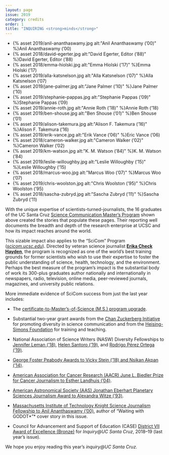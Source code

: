 ```yaml
---
layout: page
issue: 2019
category: credits
order: 1
title: "INQUIRING <strong>minds</strong>"
---
```


<ul class="contributors-container">
<li>{% asset 2019/anil-ananthaswamy.jpg alt:"Anil Ananthaswamy (’00)" %}<span>Anil Ananthaswamy (’00)</span></li>

<li>{% asset 2018/david-egerter.jpg alt:"David Egerter, Editor (’88)" %}<span>David Egerter, Editor (’88)</span></li>

<li>{% asset 2018/emma-hiolski.jpg alt:"Emma Hiolski (’17)" %}<span>Emma Hiolski (’17)</span></li>

<li>{% asset 2019/alla-katsnelson.jpg alt:"Alla Katsnelson (’07)" %}<span>Alla Katsnelson (’07)</span></li>

<li>{% asset 2019/jane-palmer.jpg alt:"Jane Palmer (’10)" %}<span>Jane Palmer (’10)</span></li>

<li>{% asset 2019/stephanie-pappas.jpg alt:"Stephanie Pappas (’09)" %}<span>Stephanie Pappas (’09)</span></li>

<li>{% asset 2019/annie-roth.jpg alt:"Annie Roth (’18)" %}<span>Annie Roth (’18)</span></li>

<li>{% asset 2019/ben-shouse.jpg alt:"Ben Shouse (’01)" %}<span>Ben Shouse (’01)</span></li>

<li>{% asset 2019/alison-takemura.jpg alt:"Alison F. Takemura (’16)" %}<span>Alison F. Takemura (’16)</span></li>

<li>{% asset 2019/erik-vance.jpg alt:"Erik Vance (’06)" %}<span>Eric Vance (’06)</span></li>

<li>{% asset 2018/cameron-walker.jpg alt:"Cameron Walker (’02)" %}<span>Cameron Walker (’02)</span></li>

<li>{% asset 2019/km-watson.jpg alt:"K. M. Watson (’84)" %}<span>K. M. Watson (’84)</span></li>

<li>{% asset 2019/leslie-willoughby.jpg alt:"Leslie Willoughby (’15)" %}<span>Leslie Willoughby ('15)</span></li>

<li>{% asset 2018/marcus-woo.jpg alt:"Marcus Woo (’07)" %}<span>Marcus Woo (’07)</span></li>

<li>{% asset 2019/chris-woolston.jpg alt:"Chris Woolston (’95)" %}<span>Chris Woolston (’95)</span></li>

<li>{% asset 2018/sascha-zubryd.jpg alt:"Sascha Zubryd (’11)" %}<span>Sascha Zubryd (’11)</span></li>

</ul>

With the unique expertise of scientists-turned-journalists, the 16 graduates of the UC Santa Cruz [Science Communication Master’s Program](https://scicom.ucsc.edu/index.html) shown above created the stories that populate these pages. Their reporting well documents the breadth and depth of the research enterprise at UCSC and how its impact reaches around the world.

This sizable impact also applies to the “SciCom” Program ([*scicom.ucsc.edu*](https://scicom.ucsc.edu/index.html)). Directed by veteran science journalist [**Erika Check Hayden**](https://scicom.ucsc.edu/faculty/index.html), the program is recognized as one of the world’s best training grounds for former scientists who wish to use their expertise to foster the public understanding of science, health, technology, and the environment. Perhaps the best measure of the program’s impact is the substantial body of work its 300-plus graduates author nationally and internationally in newspapers, radio, television, online media, peer-reviewed journals, magazines, and university public relations.

More immediate evidence of SciCom success from just the last year includes:

-   The [certificate-to-Master’s-of-Science (M.S.) program upgrade](https://scicom.ucsc.edu/about/program-news-articles/2018-06-masters.html).

-   Substantial two-year grant awards from the [Chan Zuckerberg Initiative](https://chanzuckerberg.com/) for promoting diversity in science communication and from the [Heising-Simons Foundation](https://www.hsfoundation.org/) for training and teaching.

-   National Association of Science Writers (NASW) Diversity Fellowships to [Jennifer Leman (’18)](https://www.nasw.org/article/diversity-fellowships-announced), [Helen Sant<!-- -->oro (’19)](https://www.nasw.org/article/diversity-fellowship-recipients-announced), and [Rodrigo Pérez Ortega (’19)](https://www.nasw.org/article/diversity-fellowship-recipients-announced).

-   [George Foster Peabody Awards to Vicky Stein (’18) and Nsikan Akpan (’14)](https://www.pbs.org/newshour/press-releases/pbs-newshour-named-recipient-of-two-peabody-awards-for-the-plastic-problem-and-kept-out).

-   [American Association for Cancer Research (AACR) June L. Biedler Prize for Cancer Journalism to Esther Landhuis (’04)](https://www.aacr.org/Research/Awards/PAGES/BIEDLER-PRIZE-RECIPIENTS.ASPX).

-   [American Astronomical Society (AAS) Jonathan Eberhart Planetary Sciences Journalism Award to Alexandra Witze (’93)](https://dps.aas.org/prizes/2018).

-   [Massachusetts Institute of Technology Knight Science Journalism Fellowship to Anil Ananthaswamy (’00)](http://news.mit.edu/2019/knight-science-journalism-program-mit-2019-20-fellowship-class-0506), author of “Waiting with GODOT*”* cover story in this issue.

-   Council for Advancement and Support of Education (CASE) [District VII Award of Excellence (Bronze)](https://www.case.org/awards/district-vii-awards/2019/2019-case-district-vii-awards-excellence) for *Inquiry@UC Santa Cruz*, 2018–19 (last year’s issue).

We hope you enjoy reading this year’s *inquiry@UC Santa Cruz.*